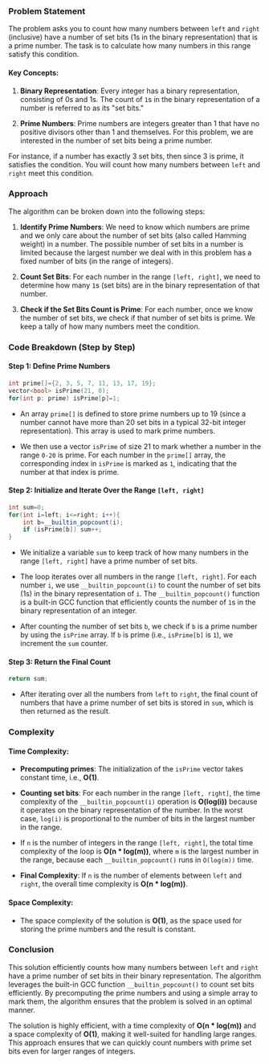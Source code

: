 ### Problem Statement

The problem asks you to count how many numbers between `left` and `right` (inclusive) have a number of set bits (1s in the binary representation) that is a prime number. The task is to calculate how many numbers in this range satisfy this condition.

#### Key Concepts:
1. **Binary Representation**: Every integer has a binary representation, consisting of 0s and 1s. The count of `1`s in the binary representation of a number is referred to as its "set bits."
   
2. **Prime Numbers**: Prime numbers are integers greater than 1 that have no positive divisors other than 1 and themselves. For this problem, we are interested in the number of set bits being a prime number.

For instance, if a number has exactly 3 set bits, then since 3 is prime, it satisfies the condition. You will count how many numbers between `left` and `right` meet this condition.

### Approach

The algorithm can be broken down into the following steps:

1. **Identify Prime Numbers**: We need to know which numbers are prime and we only care about the number of set bits (also called Hamming weight) in a number. The possible number of set bits in a number is limited because the largest number we deal with in this problem has a fixed number of bits (in the range of integers).

2. **Count Set Bits**: For each number in the range `[left, right]`, we need to determine how many `1`s (set bits) are in the binary representation of that number.

3. **Check if the Set Bits Count is Prime**: For each number, once we know the number of set bits, we check if that number of set bits is prime. We keep a tally of how many numbers meet the condition.

### Code Breakdown (Step by Step)

#### Step 1: Define Prime Numbers

```cpp
int prime[]={2, 3, 5, 7, 11, 13, 17, 19};
vector<bool> isPrime(21, 0);
for(int p: prime) isPrime[p]=1;
```

- An array `prime[]` is defined to store prime numbers up to 19 (since a number cannot have more than 20 set bits in a typical 32-bit integer representation). This array is used to mark prime numbers.
  
- We then use a vector `isPrime` of size 21 to mark whether a number in the range `0-20` is prime. For each number in the `prime[]` array, the corresponding index in `isPrime` is marked as `1`, indicating that the number at that index is prime.

#### Step 2: Initialize and Iterate Over the Range `[left, right]`

```cpp
int sum=0;
for(int i=left; i<=right; i++){
    int b=__builtin_popcount(i);
    if (isPrime[b]) sum++;
}
```

- We initialize a variable `sum` to keep track of how many numbers in the range `[left, right]` have a prime number of set bits.
  
- The loop iterates over all numbers in the range `[left, right]`. For each number `i`, we use `__builtin_popcount(i)` to count the number of set bits (1s) in the binary representation of `i`. The `__builtin_popcount()` function is a built-in GCC function that efficiently counts the number of `1`s in the binary representation of an integer.
  
- After counting the number of set bits `b`, we check if `b` is a prime number by using the `isPrime` array. If `b` is prime (i.e., `isPrime[b]` is `1`), we increment the `sum` counter.

#### Step 3: Return the Final Count

```cpp
return sum;
```

- After iterating over all the numbers from `left` to `right`, the final count of numbers that have a prime number of set bits is stored in `sum`, which is then returned as the result.

### Complexity

#### Time Complexity:
- **Precomputing primes**: The initialization of the `isPrime` vector takes constant time, i.e., **O(1)**.
  
- **Counting set bits**: For each number in the range `[left, right]`, the time complexity of the `__builtin_popcount(i)` operation is **O(log(i))** because it operates on the binary representation of the number. In the worst case, `log(i)` is proportional to the number of bits in the largest number in the range.
  
- If `n` is the number of integers in the range `[left, right]`, the total time complexity of the loop is **O(n * log(m))**, where `m` is the largest number in the range, because each `__builtin_popcount()` runs in `O(log(m))` time.

- **Final Complexity**: If `n` is the number of elements between `left` and `right`, the overall time complexity is **O(n * log(m))**.

#### Space Complexity:
- The space complexity of the solution is **O(1)**, as the space used for storing the prime numbers and the result is constant.

### Conclusion

This solution efficiently counts how many numbers between `left` and `right` have a prime number of set bits in their binary representation. The algorithm leverages the built-in GCC function `__builtin_popcount()` to count set bits efficiently. By precomputing the prime numbers and using a simple array to mark them, the algorithm ensures that the problem is solved in an optimal manner.

The solution is highly efficient, with a time complexity of **O(n * log(m))** and a space complexity of **O(1)**, making it well-suited for handling large ranges. This approach ensures that we can quickly count numbers with prime set bits even for larger ranges of integers.